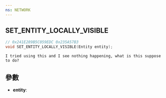 ```yaml
---
ns: NETWORK
---
```

## SET_ENTITY_LOCALLY_VISIBLE

```c
// 0x241E289B5C059EDC 0x235A57B3
void SET_ENTITY_LOCALLY_VISIBLE(Entity entity);
```

```
I tried using this and I see nothing happening, what is this suppose to do?  
```

## 參數
* **entity**: 

